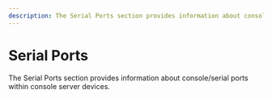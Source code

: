 ```yaml
---
description: The Serial Ports section provides information about console/serial ports within console server devices.
---
```


# Serial Ports

The Serial Ports section provides information about console/serial ports within console server devices.

